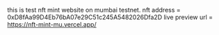 this is test nft mint website on mumbai testnet.
nft address = 0xD8fAa99D4Eb76bA07e29C51c245A5482026Dfa2D
live preview url = https://nft-mint-mu.vercel.app/